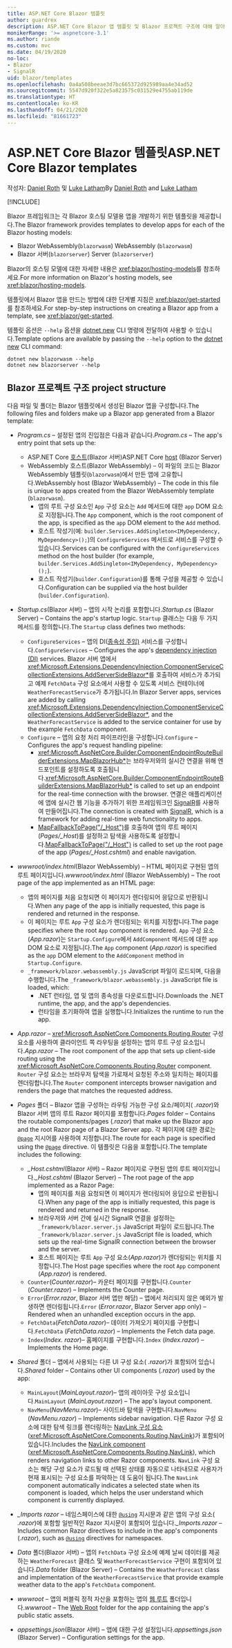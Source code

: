 ```yaml
---
title: ASP.NET Core Blazor 템플릿
author: guardrex
description: ASP.NET Core Blazor 앱 템플릿 및 Blazor 프로젝트 구조에 대해 알아봅니다.
monikerRange: '>= aspnetcore-3.1'
ms.author: riande
ms.custom: mvc
ms.date: 04/19/2020
no-loc:
- Blazor
- SignalR
uid: blazor/templates
ms.openlocfilehash: 0a4a508beeae3d7bc665372d925989aa4e34ad52
ms.sourcegitcommit: 5547d920f322e5a823575c031529e4755ab119de
ms.translationtype: HT
ms.contentlocale: ko-KR
ms.lasthandoff: 04/21/2020
ms.locfileid: "81661723"
---
```

# <a name="aspnet-core-opno-locblazor-templates"></a><span data-ttu-id="4d344-103">ASP.NET Core Blazor 템플릿</span><span class="sxs-lookup"><span data-stu-id="4d344-103">ASP.NET Core Blazor templates</span></span>

<span data-ttu-id="4d344-104">작성자: [Daniel Roth](https://github.com/danroth27) 및 [Luke Latham](https://github.com/guardrex)</span><span class="sxs-lookup"><span data-stu-id="4d344-104">By [Daniel Roth](https://github.com/danroth27) and [Luke Latham](https://github.com/guardrex)</span></span>

[!INCLUDE[](~/includes/blazorwasm-preview-notice.md)]

<span data-ttu-id="4d344-105">Blazor 프레임워크는 각 Blazor 호스팅 모델용 앱을 개발하기 위한 템플릿을 제공합니다.</span><span class="sxs-lookup"><span data-stu-id="4d344-105">The Blazor framework provides templates to develop apps for each of the Blazor hosting models:</span></span>

* Blazor<span data-ttu-id="4d344-106"> WebAssembly(`blazorwasm`)</span><span class="sxs-lookup"><span data-stu-id="4d344-106"> WebAssembly (`blazorwasm`)</span></span>
* Blazor<span data-ttu-id="4d344-107"> 서버(`blazorserver`)</span><span class="sxs-lookup"><span data-stu-id="4d344-107"> Server (`blazorserver`)</span></span>

<span data-ttu-id="4d344-108">Blazor의 호스팅 모델에 대한 자세한 내용은 <xref:blazor/hosting-models>를 참조하세요.</span><span class="sxs-lookup"><span data-stu-id="4d344-108">For more information on Blazor's hosting models, see <xref:blazor/hosting-models>.</span></span>

<span data-ttu-id="4d344-109">템플릿에서 Blazor 앱을 만드는 방법에 대한 단계별 지침은 <xref:blazor/get-started>를 참조하세요.</span><span class="sxs-lookup"><span data-stu-id="4d344-109">For step-by-step instructions on creating a Blazor app from a template, see <xref:blazor/get-started>.</span></span>

<span data-ttu-id="4d344-110">템플릿 옵션은 `--help` 옵션을 [dotnet new](/dotnet/core/tools/dotnet-new) CLI 명령에 전달하여 사용할 수 있습니다.</span><span class="sxs-lookup"><span data-stu-id="4d344-110">Template options are available by passing the `--help` option to the [dotnet new](/dotnet/core/tools/dotnet-new) CLI command:</span></span>

```dotnetcli
dotnet new blazorwasm --help
dotnet new blazorserver --help
```

## <a name="opno-locblazor-project-structure"></a>Blazor<span data-ttu-id="4d344-111"> 프로젝트 구조</span><span class="sxs-lookup"><span data-stu-id="4d344-111"> project structure</span></span>

<span data-ttu-id="4d344-112">다음 파일 및 폴더는 Blazor 템플릿에서 생성된 Blazor 앱을 구성합니다.</span><span class="sxs-lookup"><span data-stu-id="4d344-112">The following files and folders make up a Blazor app generated from a Blazor template:</span></span>

* <span data-ttu-id="4d344-113">*Program.cs* &ndash; 설정된 앱의 진입점은 다음과 같습니다.</span><span class="sxs-lookup"><span data-stu-id="4d344-113">*Program.cs* &ndash; The app's entry point that sets up the:</span></span>

  * <span data-ttu-id="4d344-114">ASP.NET Core [호스트](xref:fundamentals/host/generic-host)(Blazor 서버)</span><span class="sxs-lookup"><span data-stu-id="4d344-114">ASP.NET Core [host](xref:fundamentals/host/generic-host) (Blazor Server)</span></span>
  * <span data-ttu-id="4d344-115">WebAssembly 호스트(Blazor WebAssembly) &ndash; 이 파일의 코드는 Blazor WebAssembly 템플릿(`blazorwasm`)에서 만든 앱에 고유합니다.</span><span class="sxs-lookup"><span data-stu-id="4d344-115">WebAssembly host (Blazor WebAssembly) &ndash; The code in this file is unique to apps created from the Blazor WebAssembly template (`blazorwasm`).</span></span>
    * <span data-ttu-id="4d344-116">앱의 루트 구성 요소인 `App` 구성 요소는 `Add` 메서드에 대한 `app` DOM 요소로 지정됩니다.</span><span class="sxs-lookup"><span data-stu-id="4d344-116">The `App` component, which is the root component of the app, is specified as the `app` DOM element to the `Add` method.</span></span>
    * <span data-ttu-id="4d344-117">호스트 작성기(예: `builder.Services.AddSingleton<IMyDependency, MyDependency>();`)의 `ConfigureServices` 메서드로 서비스를 구성할 수 있습니다.</span><span class="sxs-lookup"><span data-stu-id="4d344-117">Services can be configured with the `ConfigureServices` method on the host builder (for example, `builder.Services.AddSingleton<IMyDependency, MyDependency>();`).</span></span>
    * <span data-ttu-id="4d344-118">호스트 작성기(`builder.Configuration`)를 통해 구성을 제공할 수 있습니다.</span><span class="sxs-lookup"><span data-stu-id="4d344-118">Configuration can be supplied via the host builder (`builder.Configuration`).</span></span>

* <span data-ttu-id="4d344-119">*Startup.cs*(Blazor 서버) &ndash; 앱의 시작 논리를 포함합니다.</span><span class="sxs-lookup"><span data-stu-id="4d344-119">*Startup.cs* (Blazor Server) &ndash; Contains the app's startup logic.</span></span> <span data-ttu-id="4d344-120">`Startup` 클래스는 다음 두 가지 메서드를 정의합니다.</span><span class="sxs-lookup"><span data-stu-id="4d344-120">The `Startup` class defines two methods:</span></span>

  * <span data-ttu-id="4d344-121">`ConfigureServices` &ndash; 앱의 DI([종속성 주입)](xref:fundamentals/dependency-injection) 서비스를 구성합니다.</span><span class="sxs-lookup"><span data-stu-id="4d344-121">`ConfigureServices` &ndash; Configures the app's [dependency injection (DI)](xref:fundamentals/dependency-injection) services.</span></span> <span data-ttu-id="4d344-122">Blazor 서버 앱에서 <xref:Microsoft.Extensions.DependencyInjection.ComponentServiceCollectionExtensions.AddServerSideBlazor*>를 호출하여 서비스가 추가되고 예제 `FetchData` 구성 요소에서 사용할 수 있도록 서비스 컨테이너에 `WeatherForecastService`가 추가됩니다.</span><span class="sxs-lookup"><span data-stu-id="4d344-122">In Blazor Server apps, services are added by calling <xref:Microsoft.Extensions.DependencyInjection.ComponentServiceCollectionExtensions.AddServerSideBlazor*>, and the `WeatherForecastService` is added to the service container for use by the example `FetchData` component.</span></span>
  * <span data-ttu-id="4d344-123">`Configure` &ndash; 앱의 요청 처리 파이프라인을 구성합니다.</span><span class="sxs-lookup"><span data-stu-id="4d344-123">`Configure` &ndash; Configures the app's request handling pipeline:</span></span>
    * <span data-ttu-id="4d344-124"><xref:Microsoft.AspNetCore.Builder.ComponentEndpointRouteBuilderExtensions.MapBlazorHub*>는 브라우저와의 실시간 연결을 위해 엔드포인트를 설정하도록 호출됩니다.</span><span class="sxs-lookup"><span data-stu-id="4d344-124"><xref:Microsoft.AspNetCore.Builder.ComponentEndpointRouteBuilderExtensions.MapBlazorHub*> is called to set up an endpoint for the real-time connection with the browser.</span></span> <span data-ttu-id="4d344-125">연결은 애플리케이션에 앱에 실시간 웹 기능을 추가하기 위한 프레임워크인 [SignalR](xref:signalr/introduction)를 사용하여 만들어집니다.</span><span class="sxs-lookup"><span data-stu-id="4d344-125">The connection is created with [SignalR](xref:signalr/introduction), which is a framework for adding real-time web functionality to apps.</span></span>
    * <span data-ttu-id="4d344-126">[MapFallbackToPage("/_Host")](xref:Microsoft.AspNetCore.Builder.RazorPagesEndpointRouteBuilderExtensions.MapFallbackToPage*)를 호출하여 앱의 루트 페이지(*Pages/_Host*)를 설정하고 탐색을 사용하도록 설정합니다.</span><span class="sxs-lookup"><span data-stu-id="4d344-126">[MapFallbackToPage("/_Host")](xref:Microsoft.AspNetCore.Builder.RazorPagesEndpointRouteBuilderExtensions.MapFallbackToPage*) is called to set up the root page of the app (*Pages/_Host.cshtml*) and enable navigation.</span></span>

* <span data-ttu-id="4d344-127">*wwwroot/index.html*(Blazor WebAssembly) &ndash; HTML 페이지로 구현된 앱의 루트 페이지입니다.</span><span class="sxs-lookup"><span data-stu-id="4d344-127">*wwwroot/index.html* (Blazor WebAssembly) &ndash; The root page of the app implemented as an HTML page:</span></span>
  * <span data-ttu-id="4d344-128">앱의 페이지를 처음 요청되면 이 페이지가 렌더링되어 응답으로 반환됩니다.</span><span class="sxs-lookup"><span data-stu-id="4d344-128">When any page of the app is initially requested, this page is rendered and returned in the response.</span></span>
  * <span data-ttu-id="4d344-129">이 페이지는 루트 `App` 구성 요소가 렌더링되는 위치를 지정합니다.</span><span class="sxs-lookup"><span data-stu-id="4d344-129">The page specifies where the root `App` component is rendered.</span></span> <span data-ttu-id="4d344-130">`App` 구성 요소(*App.razor*)는 `Startup.Configure`에서 `AddComponent` 메서드에 대한 `app` DOM 요소로 지정됩니다.</span><span class="sxs-lookup"><span data-stu-id="4d344-130">The `App` component (*App.razor*) is specified as the `app` DOM element to the `AddComponent` method in `Startup.Configure`.</span></span>
  * <span data-ttu-id="4d344-131">`_framework/blazor.webassembly.js` JavaScript 파일이 로드되며, 다음을 수행합니다.</span><span class="sxs-lookup"><span data-stu-id="4d344-131">The `_framework/blazor.webassembly.js` JavaScript file is loaded, which:</span></span>
    * <span data-ttu-id="4d344-132">.NET 런타임, 앱 및 앱의 종속성을 다운로드합니다.</span><span class="sxs-lookup"><span data-stu-id="4d344-132">Downloads the .NET runtime, the app, and the app's dependencies.</span></span>
    * <span data-ttu-id="4d344-133">런타임을 초기화하여 앱을 실행합니다.</span><span class="sxs-lookup"><span data-stu-id="4d344-133">Initializes the runtime to run the app.</span></span>

* <span data-ttu-id="4d344-134">*App.razor* &ndash; <xref:Microsoft.AspNetCore.Components.Routing.Router> 구성 요소를 사용하여 클라이언트 쪽 라우팅을 설정하는 앱의 루트 구성 요소입니다.</span><span class="sxs-lookup"><span data-stu-id="4d344-134">*App.razor* &ndash; The root component of the app that sets up client-side routing using the <xref:Microsoft.AspNetCore.Components.Routing.Router> component.</span></span> <span data-ttu-id="4d344-135">`Router` 구성 요소는 브라우저 탐색을 가로채서 요청된 주소와 일치하는 페이지를 렌더링합니다.</span><span class="sxs-lookup"><span data-stu-id="4d344-135">The `Router` component intercepts browser navigation and renders the page that matches the requested address.</span></span>

* <span data-ttu-id="4d344-136">*Pages* 폴더 &ndash; Blazor 앱을 구성하는 라우팅 가능한 구성 요소/페이지( *.razor*)와 Blazor 서버 앱의 루트 Razor 페이지를 포함합니다.</span><span class="sxs-lookup"><span data-stu-id="4d344-136">*Pages* folder &ndash; Contains the routable components/pages (*.razor*) that make up the Blazor app and the root Razor page of a Blazor Server app.</span></span> <span data-ttu-id="4d344-137">각 페이지에 대한 경로는 [`@page`](xref:mvc/views/razor#page) 지시어를 사용하여 지정합니다.</span><span class="sxs-lookup"><span data-stu-id="4d344-137">The route for each page is specified using the [`@page`](xref:mvc/views/razor#page) directive.</span></span> <span data-ttu-id="4d344-138">이 템플릿은 다음을 포함합니다.</span><span class="sxs-lookup"><span data-stu-id="4d344-138">The template includes the following:</span></span>
  * <span data-ttu-id="4d344-139">*_Host.cshtml*(Blazor 서버) &ndash; Razor 페이지로 구현된 앱의 루트 페이지입니다.</span><span class="sxs-lookup"><span data-stu-id="4d344-139">*_Host.cshtml* (Blazor Server) &ndash; The root page of the app implemented as a Razor Page:</span></span>
    * <span data-ttu-id="4d344-140">앱의 페이지를 처음 요청되면 이 페이지가 렌더링되어 응답으로 반환됩니다.</span><span class="sxs-lookup"><span data-stu-id="4d344-140">When any page of the app is initially requested, this page is rendered and returned in the response.</span></span>
    * <span data-ttu-id="4d344-141">브라우저와 서버 간에 실시간 SignalR 연결을 설정하는 `_framework/blazor.server.js` JavaScript 파일이 로드됩니다.</span><span class="sxs-lookup"><span data-stu-id="4d344-141">The `_framework/blazor.server.js` JavaScript file is loaded, which sets up the real-time SignalR connection between the browser and the server.</span></span>
    * <span data-ttu-id="4d344-142">호스트 페이지는 루트 `App` 구성 요소(*App.razor*)가 렌더링되는 위치를 지정합니다.</span><span class="sxs-lookup"><span data-stu-id="4d344-142">The Host page specifies where the root `App` component (*App.razor*) is rendered.</span></span>
  * <span data-ttu-id="4d344-143">`Counter`(*Counter.razor*)&ndash; 카운터 페이지를 구현합니다.</span><span class="sxs-lookup"><span data-stu-id="4d344-143">`Counter` (*Counter.razor*) &ndash; Implements the Counter page.</span></span>
  * <span data-ttu-id="4d344-144">`Error`(*Error.razor*, Blazor 서버 앱만 해당) &ndash; 앱에서 처리되지 않은 예외가 발생하면 렌더링됩니다.</span><span class="sxs-lookup"><span data-stu-id="4d344-144">`Error` (*Error.razor*, Blazor Server app only) &ndash; Rendered when an unhandled exception occurs in the app.</span></span>
  * <span data-ttu-id="4d344-145">`FetchData`(*FetchData.razor*)&ndash; 데이터 가져오기 페이지를 구현합니다.</span><span class="sxs-lookup"><span data-stu-id="4d344-145">`FetchData` (*FetchData.razor*) &ndash; Implements the Fetch data page.</span></span>
  * <span data-ttu-id="4d344-146">`Index`(*Index. razor*)&ndash; 홈페이지를 구현합니다.</span><span class="sxs-lookup"><span data-stu-id="4d344-146">`Index` (*Index.razor*) &ndash; Implements the Home page.</span></span>

* <span data-ttu-id="4d344-147">*Shared* 폴더 &ndash; 앱에서 사용되는 다른 UI 구성 요소( *.razor*)가 포함되어 있습니다.</span><span class="sxs-lookup"><span data-stu-id="4d344-147">*Shared* folder &ndash; Contains other UI components (*.razor*) used by the app:</span></span>
  * <span data-ttu-id="4d344-148">`MainLayout`(*MainLayout.razor*)&ndash; 앱의 레이아웃 구성 요소입니다.</span><span class="sxs-lookup"><span data-stu-id="4d344-148">`MainLayout` (*MainLayout.razor*) &ndash; The app's layout component.</span></span>
  * <span data-ttu-id="4d344-149">`NavMenu`(*NavMenu.razor*)&ndash; 사이드바 탐색을 구현합니다.</span><span class="sxs-lookup"><span data-stu-id="4d344-149">`NavMenu` (*NavMenu.razor*) &ndash; Implements sidebar navigation.</span></span> <span data-ttu-id="4d344-150">다른 Razor 구성 요소에 대한 탐색 링크를 렌더링하는 [NavLink 구성 요소](xref:blazor/routing#navlink-component)(<xref:Microsoft.AspNetCore.Components.Routing.NavLink>)가 포함되어 있습니다.</span><span class="sxs-lookup"><span data-stu-id="4d344-150">Includes the [NavLink component](xref:blazor/routing#navlink-component) (<xref:Microsoft.AspNetCore.Components.Routing.NavLink>), which renders navigation links to other Razor components.</span></span> <span data-ttu-id="4d344-151">`NavLink` 구성 요소는 해당 구성 요소가 로드될 때 선택된 상태를 자동으로 나타내므로 사용자가 현재 표시되는 구성 요소를 파악하는 데 도움이 됩니다.</span><span class="sxs-lookup"><span data-stu-id="4d344-151">The `NavLink` component automatically indicates a selected state when its component is loaded, which helps the user understand which component is currently displayed.</span></span>

* <span data-ttu-id="4d344-152">*_Imports razor* &ndash; 네임스페이스에 대한 [`@using`](xref:mvc/views/razor#using) 지시문과 같은 앱의 구성 요소( *.razor*)에 포함할 일반적인 Razor 지시문이 포함되어 있습니다.</span><span class="sxs-lookup"><span data-stu-id="4d344-152">*_Imports.razor* &ndash; Includes common Razor directives to include in the app's components (*.razor*), such as [`@using`](xref:mvc/views/razor#using) directives for namespaces.</span></span>

* <span data-ttu-id="4d344-153">*Data* 폴더(Blazor 서버) &ndash; 앱의 `FetchData` 구성 요소에 예제 날씨 데이터를 제공하는 `WeatherForecast` 클래스 및 `WeatherForecastService` 구현이 포함되어 있습니다.</span><span class="sxs-lookup"><span data-stu-id="4d344-153">*Data* folder (Blazor Server) &ndash; Contains the `WeatherForecast` class and implementation of the `WeatherForecastService` that provide example weather data to the app's `FetchData` component.</span></span>

* <span data-ttu-id="4d344-154">*wwwroot* &ndash; 앱의 퍼블릭 정적 자산을 포함하는 앱의 [웹 루트](xref:fundamentals/index#web-root) 폴더입니다.</span><span class="sxs-lookup"><span data-stu-id="4d344-154">*wwwroot* &ndash; The [Web Root](xref:fundamentals/index#web-root) folder for the app containing the app's public static assets.</span></span>

* <span data-ttu-id="4d344-155">*appsettings.json*(Blazor 서버) &ndash; 앱에 대한 구성 설정입니다.</span><span class="sxs-lookup"><span data-stu-id="4d344-155">*appsettings.json* (Blazor Server) &ndash; Configuration settings for the app.</span></span>
